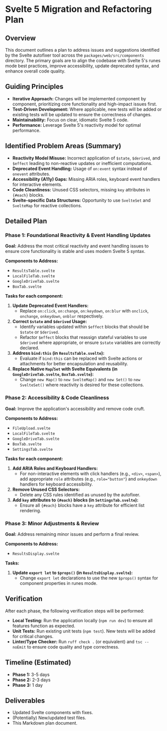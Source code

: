 # Svelte 5 Migration and Refactoring Plan

## Overview
This document outlines a plan to address issues and suggestions identified by the Svelte autofixer tool across the `packages/web/src/components` directory. The primary goals are to align the codebase with Svelte 5's runes mode best practices, improve accessibility, update deprecated syntax, and enhance overall code quality.

## Guiding Principles
*   **Iterative Approach:** Changes will be implemented component by component, prioritizing core functionality and high-impact issues first.
*   **Test-Driven Development:** Where applicable, new tests will be added or existing tests will be updated to ensure the correctness of changes.
*   **Maintainability:** Focus on clear, idiomatic Svelte 5 code.
*   **Performance:** Leverage Svelte 5's reactivity model for optimal performance.

## Identified Problem Areas (Summary)
*   **Reactivity Model Misuse:** Incorrect application of `$state`, `$derived`, and `$effect` leading to non-reactive updates or inefficient computations.
*   **Deprecated Event Handling:** Usage of `on:event` syntax instead of `onevent` attributes.
*   **Accessibility (A11y) Gaps:** Missing ARIA roles, keyboard event handlers for interactive elements.
*   **Code Cleanliness:** Unused CSS selectors, missing `key` attributes in `{#each}` blocks.
*   **Svelte-specific Data Structures:** Opportunity to use `SvelteSet` and `SvelteMap` for reactive collections.

## Detailed Plan

### Phase 1: Foundational Reactivity & Event Handling Updates

**Goal:** Address the most critical reactivity and event handling issues to ensure core functionality is stable and uses modern Svelte 5 syntax.

**Components to Address:**
*   `ResultsTable.svelte`
*   `LocalFileTab.svelte`
*   `GoogleDriveTab.svelte`
*   `BoxTab.svelte`

**Tasks for each component:**
1.  **Update Deprecated Event Handlers:**
    *   Replace `on:click`, `on:change`, `on:keydown`, `on:blur` with `onclick`, `onchange`, `onkeydown`, `onblur` respectively.
2.  **Correct `$state` and `$derived` Usage:**
    *   Identify variables updated within `$effect` blocks that should be `$state` or `$derived`.
    *   Refactor `$effect` blocks that reassign stateful variables to use `$derived` where appropriate, or ensure `$state` variables are correctly declared.
3.  **Address `bind:this` (in `ResultsTable.svelte`):**
    *   Evaluate if `bind:this` can be replaced with Svelte actions or attachments for better encapsulation and reusability.
4.  **Replace Native `Map`/`Set` with Svelte Equivalents (in `GoogleDriveTab.svelte`, `BoxTab.svelte`):**
    *   Change `new Map()` to `new SvelteMap()` and `new Set()` to `new SvelteSet()` where reactivity is desired for these collections.

### Phase 2: Accessibility & Code Cleanliness

**Goal:** Improve the application's accessibility and remove code cruft.

**Components to Address:**
*   `FileUpload.svelte`
*   `LocalFileTab.svelte`
*   `GoogleDriveTab.svelte`
*   `BoxTab.svelte`
*   `SettingsTab.svelte`

**Tasks for each component:**
1.  **Add ARIA Roles and Keyboard Handlers:**
    *   For non-interactive elements with click handlers (e.g., `<div>`, `<span>`), add appropriate `role` attributes (e.g., `role="button"`) and `onkeydown` handlers for keyboard accessibility.
2.  **Remove Unused CSS Selectors:**
    *   Delete any CSS rules identified as unused by the autofixer.
3.  **Add `key` attributes to `{#each}` blocks (in `SettingsTab.svelte`):**
    *   Ensure all `{#each}` blocks have a `key` attribute for efficient list rendering.

### Phase 3: Minor Adjustments & Review

**Goal:** Address remaining minor issues and perform a final review.

**Components to Address:**
*   `ResultsDisplay.svelte`

**Tasks:**
1.  **Update `export let` to `$props()` (in `ResultsDisplay.svelte`):**
    *   Change `export let` declarations to use the new `$props()` syntax for component properties in runes mode.

## Verification
After each phase, the following verification steps will be performed:
*   **Local Testing:** Run the application locally (`npm run dev`) to ensure all features function as expected.
*   **Unit Tests:** Run existing unit tests (`npm test`). New tests will be added for critical changes.
*   **Linter/Type Checker:** Run `ruff check .` (or equivalent) and `tsc --noEmit` to ensure code quality and type correctness.

## Timeline (Estimated)
*   **Phase 1:** 3-5 days
*   **Phase 2:** 2-3 days
*   **Phase 3:** 1 day

## Deliverables
*   Updated Svelte components with fixes.
*   (Potentially) New/updated test files.
*   This Markdown plan document.
